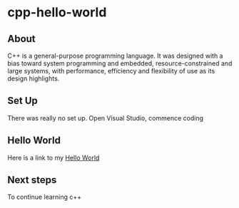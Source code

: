# cpp-hello-world

## About
C++ is a general-purpose programming language. 
It was designed with a bias toward system programming 
and embedded, resource-constrained and large systems, 
with performance, efficiency and flexibility of use as 
its design highlights.

## Set Up
There was really no set up. Open Visual Studio, commence coding

## Hello World

Here is a link to my [Hello World](https://github.com/bobpetersen/cpp-hello-world)

## Next steps
To continue learning c++
